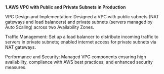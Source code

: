 **1.AWS VPC with Public and Private Subnets in Production**

VPC Design and Implementation: Designed a VPC with public subnets (NAT gateways and load balancers) and private subnets (servers managed by Auto Scaling) across two Availability Zones.

Traffic Management: Set up a load balancer to distribute incoming traffic to servers in private subnets; enabled internet access for private subnets via NAT gateways.

Performance and Security: Managed VPC components ensuring high availability, compliance with AWS best practices, and enhanced security measures.
